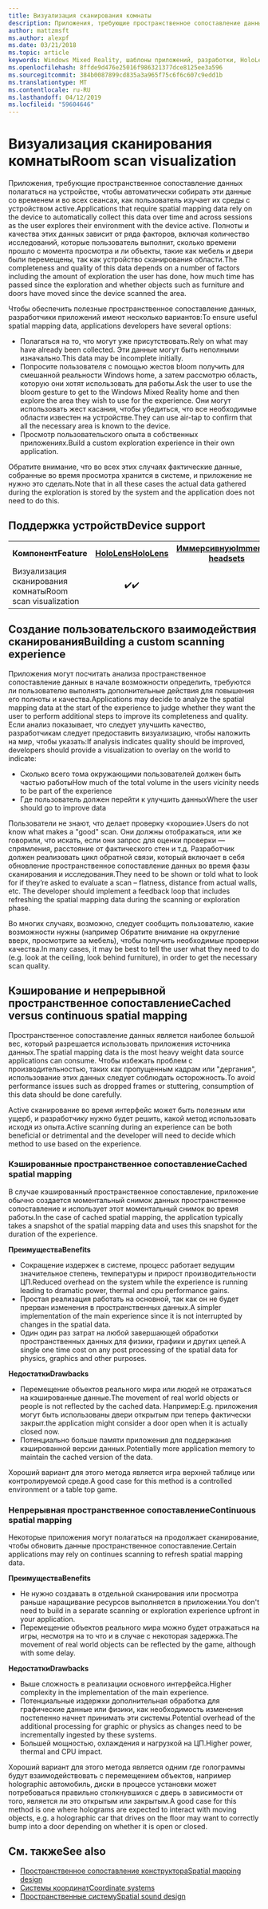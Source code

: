 ```yaml
---
title: Визуализация сканирования комнаты
description: Приложения, требующие пространственное сопоставление данных полагаться на устройстве, чтобы автоматически собирать эти данные со временем и во всех сеансах, как пользователь изучает их среды с устройством active.
author: mattzmsft
ms.author: alexpf
ms.date: 03/21/2018
ms.topic: article
keywords: Windows Mixed Reality, шаблоны приложений, разработки, HoloLens, сканирование комнаты, пространственных сопоставление, область реконструкции, mesh
ms.openlocfilehash: 8ffde9d476e25016f986321377dce8125ee3a596
ms.sourcegitcommit: 384b0087899cd835a3a965f75c6f6c607c9edd1b
ms.translationtype: MT
ms.contentlocale: ru-RU
ms.lasthandoff: 04/12/2019
ms.locfileid: "59604646"
---
```

# <a name="room-scan-visualization"></a><span data-ttu-id="0341d-104">Визуализация сканирования комнаты</span><span class="sxs-lookup"><span data-stu-id="0341d-104">Room scan visualization</span></span>

<span data-ttu-id="0341d-105">Приложения, требующие пространственное сопоставление данных полагаться на устройстве, чтобы автоматически собирать эти данные со временем и во всех сеансах, как пользователь изучает их среды с устройством active.</span><span class="sxs-lookup"><span data-stu-id="0341d-105">Applications that require spatial mapping data rely on the device to automatically collect this data over time and across sessions as the user explores their environment with the device active.</span></span> <span data-ttu-id="0341d-106">Полноты и качества этих данных зависит от ряда факторов, включая количество исследований, которые пользователь выполнит, сколько времени прошло с момента просмотра и ли объекты, такие как мебель и двери были перемещены, так как устройство сканирования области.</span><span class="sxs-lookup"><span data-stu-id="0341d-106">The completeness and quality of this data depends on a number of factors including the amount of exploration the user has done, how much time has passed since the exploration and whether objects such as furniture and doors have moved since the device scanned the area.</span></span>

<span data-ttu-id="0341d-107">Чтобы обеспечить полезные пространственное сопоставление данных, разработчики приложений имеют несколько вариантов:</span><span class="sxs-lookup"><span data-stu-id="0341d-107">To ensure useful spatial mapping data, applications developers have several options:</span></span>
* <span data-ttu-id="0341d-108">Полагаться на то, что могут уже присутствовать.</span><span class="sxs-lookup"><span data-stu-id="0341d-108">Rely on what may have already been collected.</span></span> <span data-ttu-id="0341d-109">Эти данные могут быть неполными изначально.</span><span class="sxs-lookup"><span data-stu-id="0341d-109">This data may be incomplete initially.</span></span>
* <span data-ttu-id="0341d-110">Попросите пользователя с помощью жестов bloom получить для смешанной реальности Windows home, а затем рассмотрю область, которую они хотят использовать для работы.</span><span class="sxs-lookup"><span data-stu-id="0341d-110">Ask the user to use the bloom gesture to get to the Windows Mixed Reality home and then explore the area they wish to use for the experience.</span></span> <span data-ttu-id="0341d-111">Они могут использовать жест касания, чтобы убедиться, что все необходимые области известен на устройстве.</span><span class="sxs-lookup"><span data-stu-id="0341d-111">They can use air-tap to confirm that all the necessary area is known to the device.</span></span>
* <span data-ttu-id="0341d-112">Просмотр пользовательского опыта в собственных приложениях.</span><span class="sxs-lookup"><span data-stu-id="0341d-112">Build a custom exploration experience in their own application.</span></span>

<span data-ttu-id="0341d-113">Обратите внимание, что во всех этих случаях фактические данные, собранные во время просмотра хранится в системе, и приложение не нужно это сделать.</span><span class="sxs-lookup"><span data-stu-id="0341d-113">Note that in all these cases the actual data gathered during the exploration is stored by the system and the application does not need to do this.</span></span>

## <a name="device-support"></a><span data-ttu-id="0341d-114">Поддержка устройств</span><span class="sxs-lookup"><span data-stu-id="0341d-114">Device support</span></span>

<table>
<tr>
<th><span data-ttu-id="0341d-115">Компонент</span><span class="sxs-lookup"><span data-stu-id="0341d-115">Feature</span></span></th><th style="width:150px"> <span data-ttu-id="0341d-116"><a href="hololens-hardware-details.md">HoloLens</a></span><span class="sxs-lookup"><span data-stu-id="0341d-116"><a href="hololens-hardware-details.md">HoloLens</a></span></span></th><th style="width:150px"> <span data-ttu-id="0341d-117"><a href="immersive-headset-hardware-details.md">Иммерсивную</a></span><span class="sxs-lookup"><span data-stu-id="0341d-117"><a href="immersive-headset-hardware-details.md">Immersive headsets</a></span></span></th>
</tr><tr>
<td> <span data-ttu-id="0341d-118">Визуализация сканирования комнаты</span><span class="sxs-lookup"><span data-stu-id="0341d-118">Room scan visualization</span></span></td><td style="text-align: center;"> <span data-ttu-id="0341d-119">✔️</span><span class="sxs-lookup"><span data-stu-id="0341d-119">✔️</span></span></td><td style="text-align: center;"></td>
</tr>
</table>



## <a name="building-a-custom-scanning-experience"></a><span data-ttu-id="0341d-120">Создание пользовательского взаимодействия сканирования</span><span class="sxs-lookup"><span data-stu-id="0341d-120">Building a custom scanning experience</span></span>

<span data-ttu-id="0341d-121">Приложения могут посчитать анализа пространственное сопоставление данных в начале возможности определить, требуются ли пользователю выполнять дополнительные действия для повышения его полноты и качества.</span><span class="sxs-lookup"><span data-stu-id="0341d-121">Applications may decide to analyze the spatial mapping data at the start of the experience to judge whether they want the user to perform additional steps to improve its completeness and quality.</span></span> <span data-ttu-id="0341d-122">Если анализ показывает, что следует улучшить качество, разработчикам следует предоставить визуализацию, чтобы наложить на мир, чтобы указать:</span><span class="sxs-lookup"><span data-stu-id="0341d-122">If analysis indicates quality should be improved, developers should provide a visualization to overlay on the world to indicate:</span></span>
* <span data-ttu-id="0341d-123">Сколько всего тома окружающими пользователей должен быть частью работы</span><span class="sxs-lookup"><span data-stu-id="0341d-123">How much of the total volume in the users vicinity needs to be part of the experience</span></span>
* <span data-ttu-id="0341d-124">Где пользователь должен перейти к улучшить данных</span><span class="sxs-lookup"><span data-stu-id="0341d-124">Where the user should go to improve data</span></span>

<span data-ttu-id="0341d-125">Пользователи не знают, что делает проверку «хорошие».</span><span class="sxs-lookup"><span data-stu-id="0341d-125">Users do not know what makes a "good" scan.</span></span> <span data-ttu-id="0341d-126">Они должны отображаться, или же говорили, что искать, если они запрос для оценки проверки — спрямления, расстояние от фактического стен и т.д. Разработчик должен реализовать цикл обратной связи, который включает в себя обновление пространственное сопоставление данных во время фазы сканирования и исследования.</span><span class="sxs-lookup"><span data-stu-id="0341d-126">They need to be shown or told what to look for if they’re asked to evaluate a scan – flatness, distance from actual walls, etc. The developer should implement a feedback loop that includes refreshing the spatial mapping data during the scanning or exploration phase.</span></span>

<span data-ttu-id="0341d-127">Во многих случаях, возможно, следует сообщить пользователю, какие возможности нужны (например Обратите внимание на округление вверх, просмотрите за мебель), чтобы получить необходимые проверки качества.</span><span class="sxs-lookup"><span data-stu-id="0341d-127">In many cases, it may be best to tell the user what they need to do (e.g. look at the ceiling, look behind furniture), in order to get the necessary scan quality.</span></span>

## <a name="cached-versus-continuous-spatial-mapping"></a><span data-ttu-id="0341d-128">Кэширование и непрерывной пространственное сопоставление</span><span class="sxs-lookup"><span data-stu-id="0341d-128">Cached versus continuous spatial mapping</span></span>

<span data-ttu-id="0341d-129">Пространственное сопоставление данных является наиболее большой вес, который разрешается использовать приложения источника данных.</span><span class="sxs-lookup"><span data-stu-id="0341d-129">The spatial mapping data is the most heavy weight data source applications can consume.</span></span> <span data-ttu-id="0341d-130">Чтобы избежать проблем с производительностью, таких как пропущенным кадрам или "дергания", использование этих данных следует соблюдать осторожность.</span><span class="sxs-lookup"><span data-stu-id="0341d-130">To avoid performance issues such as dropped frames or stuttering, consumption of this data should be done carefully.</span></span>

<span data-ttu-id="0341d-131">Active сканирование во время интерфейс может быть полезным или ущерб, и разработчику нужно будет решить, какой метод использовать исходя из опыта.</span><span class="sxs-lookup"><span data-stu-id="0341d-131">Active scanning during an experience can be both beneficial or detrimental and the developer will need to decide which method to use based on the experience.</span></span>

### <a name="cached-spatial-mapping"></a><span data-ttu-id="0341d-132">Кэшированные пространственное сопоставление</span><span class="sxs-lookup"><span data-stu-id="0341d-132">Cached spatial mapping</span></span>

<span data-ttu-id="0341d-133">В случае кэшированный пространственное сопоставление, приложение обычно создается моментальный снимок данных пространственное сопоставление и использует этот моментальный снимок во время работы.</span><span class="sxs-lookup"><span data-stu-id="0341d-133">In the case of cached spatial mapping, the application typically takes a snapshot of the spatial mapping data and uses this snapshot for the duration of the experience.</span></span>

<span data-ttu-id="0341d-134">**Преимущества**</span><span class="sxs-lookup"><span data-stu-id="0341d-134">**Benefits**</span></span>
* <span data-ttu-id="0341d-135">Сокращение издержек в системе, процесс работает ведущим значительное степень, температуры и прирост производительности ЦП.</span><span class="sxs-lookup"><span data-stu-id="0341d-135">Reduced overhead on the system while the experience is running leading to dramatic power, thermal and cpu performance gains.</span></span>
* <span data-ttu-id="0341d-136">Простая реализация работать на основной, так как он не будет прерван изменения в пространственных данных.</span><span class="sxs-lookup"><span data-stu-id="0341d-136">A simpler implementation of the main experience since it is not interrupted by changes in the spatial data.</span></span>
* <span data-ttu-id="0341d-137">Один один раз затрат на любой завершающей обработки пространственных данных для физики, графики и других целей.</span><span class="sxs-lookup"><span data-stu-id="0341d-137">A single one time cost on any post processing of the spatial data for physics, graphics and other purposes.</span></span>

<span data-ttu-id="0341d-138">**Недостатки**</span><span class="sxs-lookup"><span data-stu-id="0341d-138">**Drawbacks**</span></span>
* <span data-ttu-id="0341d-139">Перемещение объектов реального мира или людей не отражаться на кэшированные данные.</span><span class="sxs-lookup"><span data-stu-id="0341d-139">The movement of real world objects or people is not reflected by the cached data.</span></span> <span data-ttu-id="0341d-140">Например:</span><span class="sxs-lookup"><span data-stu-id="0341d-140">E.g.</span></span> <span data-ttu-id="0341d-141">приложения могут быть использованы двери открытым при теперь фактически закрыт.</span><span class="sxs-lookup"><span data-stu-id="0341d-141">the application might consider a door open when it is actually closed now.</span></span>
* <span data-ttu-id="0341d-142">Потенциально больше памяти приложения для поддержания кэшированной версии данных.</span><span class="sxs-lookup"><span data-stu-id="0341d-142">Potentially more application memory to maintain the cached version of the data.</span></span>

<span data-ttu-id="0341d-143">Хороший вариант для этого метода является игра верхней таблице или контролируемой среде.</span><span class="sxs-lookup"><span data-stu-id="0341d-143">A good case for this method is a controlled environment or a table top game.</span></span>

### <a name="continuous-spatial-mapping"></a><span data-ttu-id="0341d-144">Непрерывная пространственное сопоставление</span><span class="sxs-lookup"><span data-stu-id="0341d-144">Continuous spatial mapping</span></span>

<span data-ttu-id="0341d-145">Некоторые приложения могут полагаться на продолжает сканирование, чтобы обновить данные пространственное сопоставление.</span><span class="sxs-lookup"><span data-stu-id="0341d-145">Certain applications may rely on continues scanning to refresh spatial mapping data.</span></span>

<span data-ttu-id="0341d-146">**Преимущества**</span><span class="sxs-lookup"><span data-stu-id="0341d-146">**Benefits**</span></span>
* <span data-ttu-id="0341d-147">Не нужно создавать в отдельной сканирования или просмотра раньше наращивание ресурсов выполняется в приложении.</span><span class="sxs-lookup"><span data-stu-id="0341d-147">You don't need to build in a separate scanning or exploration experience upfront in your application.</span></span>
* <span data-ttu-id="0341d-148">Перемещение объектов реального мира можно будет отражаться на игры, несмотря на то что и в случае с некоторая задержка.</span><span class="sxs-lookup"><span data-stu-id="0341d-148">The movement of real world objects can be reflected by the game, although with some delay.</span></span>

<span data-ttu-id="0341d-149">**Недостатки**</span><span class="sxs-lookup"><span data-stu-id="0341d-149">**Drawbacks**</span></span>
* <span data-ttu-id="0341d-150">Выше сложность в реализации основного интерфейса.</span><span class="sxs-lookup"><span data-stu-id="0341d-150">Higher complexity in the implementation of the main experience.</span></span>
* <span data-ttu-id="0341d-151">Потенциальные издержки дополнительная обработка для графические данные или физики, как необходимость изменения постепенно начнет принимать эти системы.</span><span class="sxs-lookup"><span data-stu-id="0341d-151">Potential overhead of the additional processing for graphic or physics as changes need to be incrementally ingested by these systems.</span></span>
* <span data-ttu-id="0341d-152">Большей мощностью, охлаждения и нагрузкой на ЦП.</span><span class="sxs-lookup"><span data-stu-id="0341d-152">Higher power, thermal and CPU impact.</span></span>

<span data-ttu-id="0341d-153">Хороший вариант для этого метода является одним где голограммы будут взаимодействовать с перемещением объектов, например holographic автомобиль, диски в процессе установки может потребоваться правильно столкнувшихся с дверь в зависимости от того, является ли это открытым или закрытым.</span><span class="sxs-lookup"><span data-stu-id="0341d-153">A good case for this method is one where holograms are expected to interact with moving objects, e.g. a holographic car that drives on the floor may want to correctly bump into a door depending on whether it is open or closed.</span></span>

## <a name="see-also"></a><span data-ttu-id="0341d-154">См. также</span><span class="sxs-lookup"><span data-stu-id="0341d-154">See also</span></span>
* [<span data-ttu-id="0341d-155">Пространственное сопоставление конструктора</span><span class="sxs-lookup"><span data-stu-id="0341d-155">Spatial mapping design</span></span>](spatial-mapping-design.md)
* [<span data-ttu-id="0341d-156">Системы координат</span><span class="sxs-lookup"><span data-stu-id="0341d-156">Coordinate systems</span></span>](coordinate-systems.md)
* [<span data-ttu-id="0341d-157">Пространственные систему</span><span class="sxs-lookup"><span data-stu-id="0341d-157">Spatial sound design</span></span>](spatial-sound-design.md)
